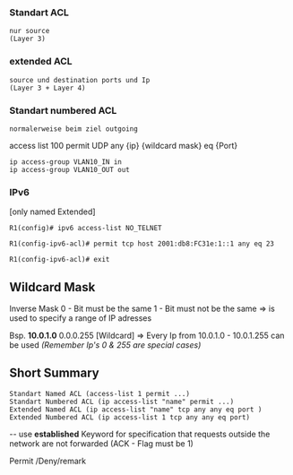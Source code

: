 
### Standart ACL
	nur source
	(Layer 3)
### extended ACL
	source und destination ports und Ip
	(Layer 3 + Layer 4)

### Standart numbered ACL
	normalerweise beim ziel outgoing

access list 100 permit UDP any {ip} {wildcard mask} eq {Port}

 ```
 ip access-group VLAN10_IN in
 ip access-group VLAN10_OUT out
```


### IPv6
[only named Extended]

```
R1(config)# ipv6 access-list NO_TELNET

R1(config-ipv6-acl)# permit tcp host 2001:db8:FC31e:1::1 any eq 23

R1(config-ipv6-acl)# exit
```

## Wildcard Mask
Inverse Mask
0 - Bit must be the same
1 - Bit must not be the same
=> is used to specify a range of IP adresses 

Bsp.
**10.0.1.0** 0.0.0.255 [Wildcard]
=> Every Ip from 10.0.1.0 - 10.0.1.255 can be used
*(Remember Ip's 0 & 255 are special cases)*


## Short Summary

	Standart Named ACL (access-list 1 permit ...)
	Standart Numbered ACL (ip access-list "name" permit ...)
	Extended Named ACL (ip access-list "name" tcp any any eq port )
	Extended Numbered ACL (ip access-list 1 tcp any any eq port)
	
-- use **established** Keyword for specification that requests outside the network are not forwarded (ACK - Flag must be 1)

Permit /Deny/remark